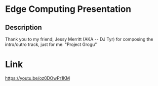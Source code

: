 # Edge Computing Presentation
## Description
Thank you to my friend, Jessy Merritt (AKA -- DJ Tyr) for composing the intro/outro track, just for me: "Project Grogu"
# Link
https://youtu.be/oz0DOwPr1KM
